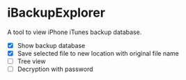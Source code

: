 iBackupExplorer
===============

A tool to view iPhone iTunes backup database.

 - [x] Show backup database
 - [x] Save selected file to new location with original file name
 - [ ] Tree view
 - [ ] Decryption with password

